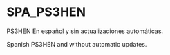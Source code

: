 # SPA_PS3HEN

PS3HEN En español y sin actualizaciones automáticas.

Spanish PS3HEN and without automatic updates.
